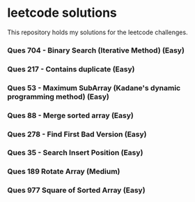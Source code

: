 # leetcode solutions
This repository holds my solutions for the leetcode challenges.

### Ques 704 - Binary Search (Iterative Method) (Easy)
### Ques 217 - Contains duplicate (Easy)
### Ques 53 - Maximum SubArray (Kadane's dynamic programming method) (Easy)
### Ques 88 - Merge sorted array (Easy)
### Ques 278 - Find First Bad Version (Easy)
### Ques 35 - Search Insert Position (Easy)
### Ques 189 Rotate Array (Medium)
### Ques 977 Square of Sorted Array (Easy)
    
    


